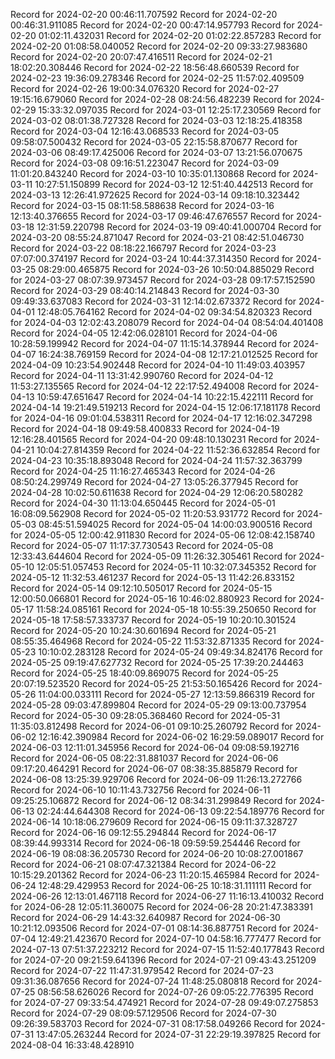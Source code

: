 
Record for 2024-02-20 00:46:11.707592
Record for 2024-02-20 00:46:31.911085
Record for 2024-02-20 00:47:14.957793
Record for 2024-02-20 01:02:11.432031
Record for 2024-02-20 01:02:22.857283
Record for 2024-02-20 01:08:58.040052
Record for 2024-02-20 09:33:27.983680
Record for 2024-02-20 20:07:47.416511
Record for 2024-02-21 18:02:20.308446
Record for 2024-02-22 18:56:48.660539
Record for 2024-02-23 19:36:09.278346
Record for 2024-02-25 11:57:02.409509
Record for 2024-02-26 19:00:34.076320
Record for 2024-02-27 19:15:16.679060
Record for 2024-02-28 08:24:56.482239
Record for 2024-02-29 15:33:32.097035
Record for 2024-03-01 12:25:17.230569
Record for 2024-03-02 08:01:38.727328
Record for 2024-03-03 12:18:25.418358
Record for 2024-03-04 12:16:43.068533
Record for 2024-03-05 09:58:07.500432
Record for 2024-03-05 22:15:58.870677
Record for 2024-03-06 08:49:17.425006
Record for 2024-03-07 13:21:56.070675
Record for 2024-03-08 09:16:51.223047
Record for 2024-03-09 11:01:20.843240
Record for 2024-03-10 10:35:01.130868
Record for 2024-03-11 10:27:51.150899
Record for 2024-03-12 12:51:40.442513
Record for 2024-03-13 12:26:41.972625
Record for 2024-03-14 09:18:10.323442
Record for 2024-03-15 08:11:58.588638
Record for 2024-03-16 12:13:40.376655
Record for 2024-03-17 09:46:47.676557
Record for 2024-03-18 12:31:59.220798
Record for 2024-03-19 09:40:41.000704
Record for 2024-03-20 08:55:24.871047
Record for 2024-03-21 08:42:51.046730
Record for 2024-03-22 08:18:22.166797
Record for 2024-03-23 07:07:00.374197
Record for 2024-03-24 10:44:37.314350
Record for 2024-03-25 08:29:00.465875
Record for 2024-03-26 10:50:04.885029
Record for 2024-03-27 08:07:39.973457
Record for 2024-03-28 09:17:57.152590
Record for 2024-03-29 08:40:14.214843
Record for 2024-03-30 09:49:33.637083
Record for 2024-03-31 12:14:02.673372
Record for 2024-04-01 12:48:05.764162
Record for 2024-04-02 09:34:54.820323
Record for 2024-04-03 12:02:43.208079
Record for 2024-04-04 08:54:04.401408
Record for 2024-04-05 12:42:06.028101
Record for 2024-04-06 10:28:59.199942
Record for 2024-04-07 11:15:14.378944
Record for 2024-04-07 16:24:38.769159
Record for 2024-04-08 12:17:21.012525
Record for 2024-04-09 10:23:54.902448
Record for 2024-04-10 11:49:03.403957
Record for 2024-04-11 13:31:42.990760
Record for 2024-04-12 11:53:27.135565
Record for 2024-04-12 22:17:52.494008
Record for 2024-04-13 10:59:47.651647
Record for 2024-04-14 10:22:15.422111
Record for 2024-04-14 19:21:49.519213
Record for 2024-04-15 12:06:17.181178
Record for 2024-04-16 09:01:04.538311
Record for 2024-04-17 12:16:02.347298
Record for 2024-04-18 09:49:58.400833
Record for 2024-04-19 12:16:28.401565
Record for 2024-04-20 09:48:10.130231
Record for 2024-04-21 10:04:27.814359
Record for 2024-04-22 11:52:36.632854
Record for 2024-04-23 10:35:18.893048
Record for 2024-04-24 11:57:32.363799
Record for 2024-04-25 11:16:27.465343
Record for 2024-04-26 08:50:24.299749
Record for 2024-04-27 13:05:26.377945
Record for 2024-04-28 10:02:50.611638
Record for 2024-04-29 12:06:20.580282
Record for 2024-04-30 11:13:04.650445
Record for 2024-05-01 16:08:09.562908
Record for 2024-05-02 11:20:53.931772
Record for 2024-05-03 08:45:51.594025
Record for 2024-05-04 14:00:03.900516
Record for 2024-05-05 12:00:42.911830
Record for 2024-05-06 12:08:42.158740
Record for 2024-05-07 11:17:37.730543
Record for 2024-05-08 12:33:43.644604
Record for 2024-05-09 11:26:32.305461
Record for 2024-05-10 12:05:51.057453
Record for 2024-05-11 10:32:07.345352
Record for 2024-05-12 11:32:53.461237
Record for 2024-05-13 11:42:26.833152
Record for 2024-05-14 09:12:10.505017
Record for 2024-05-15 12:00:50.066801
Record for 2024-05-16 10:46:02.880923
Record for 2024-05-17 11:58:24.085161
Record for 2024-05-18 10:55:39.250650
Record for 2024-05-18 17:58:57.333737
Record for 2024-05-19 10:20:10.301524
Record for 2024-05-20 10:24:30.601694
Record for 2024-05-21 08:55:35.464968
Record for 2024-05-22 11:53:32.871335
Record for 2024-05-23 10:10:02.283128
Record for 2024-05-24 09:49:34.824176
Record for 2024-05-25 09:19:47.627732
Record for 2024-05-25 17:39:20.244463
Record for 2024-05-25 18:40:09.869075
Record for 2024-05-25 20:07:19.523520
Record for 2024-05-25 21:53:50.165426
Record for 2024-05-26 11:04:00.033111
Record for 2024-05-27 12:13:59.866319
Record for 2024-05-28 09:03:47.899804
Record for 2024-05-29 09:13:00.737954
Record for 2024-05-30 09:28:05.368460
Record for 2024-05-31 11:35:03.812498
Record for 2024-06-01 09:10:25.260792
Record for 2024-06-02 12:16:42.390984
Record for 2024-06-02 16:29:59.089017
Record for 2024-06-03 12:11:01.345956
Record for 2024-06-04 09:08:59.192716
Record for 2024-06-05 08:22:31.881037
Record for 2024-06-06 09:17:20.464291
Record for 2024-06-07 08:38:35.885879
Record for 2024-06-08 13:25:39.929706
Record for 2024-06-09 11:26:13.272766
Record for 2024-06-10 10:11:43.732756
Record for 2024-06-11 09:25:25.106872
Record for 2024-06-12 08:34:31.299849
Record for 2024-06-13 02:24:44.644308
Record for 2024-06-13 09:22:54.189776
Record for 2024-06-14 10:18:06.279609
Record for 2024-06-15 09:11:37.328727
Record for 2024-06-16 09:12:55.294844
Record for 2024-06-17 08:39:44.993314
Record for 2024-06-18 09:59:59.254446
Record for 2024-06-19 08:08:36.205730
Record for 2024-06-20 10:08:27.001867
Record for 2024-06-21 08:07:47.321384
Record for 2024-06-22 10:15:29.201362
Record for 2024-06-23 11:20:15.465984
Record for 2024-06-24 12:48:29.429953
Record for 2024-06-25 10:18:31.111111
Record for 2024-06-26 12:13:01.467118
Record for 2024-06-27 11:16:13.410032
Record for 2024-06-28 12:05:11.360075
Record for 2024-06-28 20:21:47.383391
Record for 2024-06-29 14:43:32.640987
Record for 2024-06-30 10:21:12.093506
Record for 2024-07-01 08:14:36.887751
Record for 2024-07-04 12:49:21.423670
Record for 2024-07-10 04:58:16.777477
Record for 2024-07-13 07:51:37.223212
Record for 2024-07-15 11:52:40.177843
Record for 2024-07-20 09:21:59.641396
Record for 2024-07-21 09:43:43.251209
Record for 2024-07-22 11:47:31.979542
Record for 2024-07-23 09:31:36.087656
Record for 2024-07-24 11:48:25.080818
Record for 2024-07-25 08:56:58.626026
Record for 2024-07-26 09:05:22.776395
Record for 2024-07-27 09:33:54.474921
Record for 2024-07-28 09:49:07.275853
Record for 2024-07-29 08:09:57.129506
Record for 2024-07-30 09:26:39.583703
Record for 2024-07-31 08:17:58.049266
Record for 2024-07-31 13:47:05.263244
Record for 2024-07-31 22:29:19.397825
Record for 2024-08-04 16:33:48.428910
